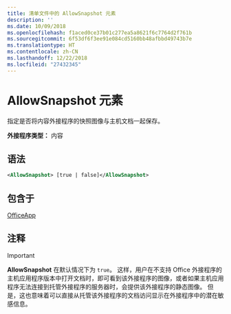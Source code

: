 ```yaml
---
title: 清单文件中的 AllowSnapshot 元素
description: ''
ms.date: 10/09/2018
ms.openlocfilehash: f1aced0ce37b01c277ea5a8621f6c7764d2f761b
ms.sourcegitcommit: 6f53df6f3ee91e084cd5160bb48afbbd49743b7e
ms.translationtype: HT
ms.contentlocale: zh-CN
ms.lasthandoff: 12/22/2018
ms.locfileid: "27432345"
---
```

# <a name="allowsnapshot-element"></a>AllowSnapshot 元素

指定是否将内容外接程序的快照图像与主机文档一起保存。

**外接程序类型：** 内容

## <a name="syntax"></a>语法

```XML
<AllowSnapshot> [true | false]</AllowSnapshot>
```

## <a name="contained-in"></a>包含于

[OfficeApp](officeapp.md)

## <a name="remarks"></a>注释

 > [!IMPORTANT]
 > **AllowSnapshot** 在默认情况下为 `true`。 这样，用户在不支持 Office 外接程序的主机应用程序版本中打开文档时，即可看到该外接程序的图像，或者如果主机应用程序无法连接到托管外接程序的服务器时，会提供该外接程序的静态图像。 但是，这也意味着可以直接从托管该外接程序的文档访问显示在外接程序中的潜在敏感信息。

